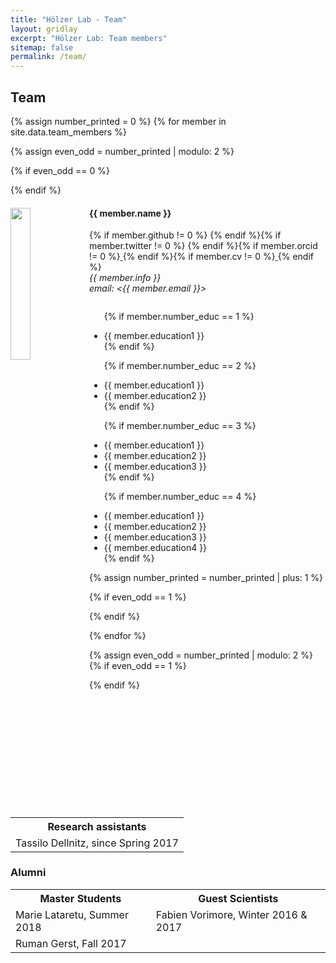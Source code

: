 ```yaml
---
title: "Hölzer Lab - Team"
layout: gridlay
excerpt: "Hölzer Lab: Team members"
sitemap: false
permalink: /team/
---
```


## Team

{% assign number_printed = 0 %}
{% for member in site.data.team_members %}

{% assign even_odd = number_printed | modulo: 2 %}

{% if even_odd == 0 %}
<div class="row">
{% endif %}

<div class="col-sm-6 clearfix">
  <img src="{{ site.url }}{{ site.baseurl }}/images/teampic/{{ member.photo }}" class="img-responsive" width="25%" style="float: left" />
  <h4>{{ member.name }}</h4>{% if member.github != 0 %}
  <a target="_blank" href="{{ member.github }}/"><i class="fab fa-github" style="color:black; font-size:24px;"></i></a> {% endif %}{% if member.twitter != 0 %}<a target="_blank" href="{{ member.twitter }}/"><i class="fab fa-twitter" style="color:#0084b4; font-size:24px;"></i></a> {% endif %}{% if member.orcid != 0 %}<a target="_blank" href="{{ member.orcid }}/"> <i class="fas fa-dot-circle" style="color:#a6ce39;font-size:24px;"></i></a> {% endif %}{% if member.cv != 0 %}<a target="_blank" href="{{ site.url }}{{ site.baseurl }}{{ member.cv }}"> <i class="fas fa-file-pdf" style="color:#f45c42;font-size:22px;"></i></a>{% endif %}
  <br>
  <i>{{ member.info }}<br>email: <{{ member.email }}></i>
  <ul style="overflow: hidden">
  
  {% if member.number_educ == 1 %}
  <li> {{ member.education1 }} </li>
  {% endif %}
  
  {% if member.number_educ == 2 %}
  <li> {{ member.education1 }} </li>
  <li> {{ member.education2 }} </li>
  {% endif %}
  
  {% if member.number_educ == 3 %}
  <li> {{ member.education1 }} </li>
  <li> {{ member.education2 }} </li>
  <li> {{ member.education3 }} </li>
  {% endif %}
  
  {% if member.number_educ == 4 %}
  <li> {{ member.education1 }} </li>
  <li> {{ member.education2 }} </li>
  <li> {{ member.education3 }} </li>
  <li> {{ member.education4 }} </li>
  {% endif %}
  
  </ul>
</div>

{% assign number_printed = number_printed | plus: 1 %}

{% if even_odd == 1 %}
</div>
{% endif %}

{% endfor %}

{% assign even_odd = number_printed | modulo: 2 %}
{% if even_odd == 1 %}
</div>
{% endif %}

<table align="center" class="table table-condensed">
<tr><th>Research assistants</th></tr>
<tr><td>Tassilo Dellnitz, since Spring 2017</td></tr>
</table>

### Alumni
<table align="center" class="table table-condensed">
<tr><th>Master Students</th><th>Guest Scientists</th></tr>
<tr><td>Marie Lataretu, Summer 2018</td><td>Fabien Vorimore, Winter 2016 & 2017</td></tr>
<tr><td>Ruman Gerst, Fall 2017</td><td></td></tr>
</table>
<br>
<!--## Administrative Support
<a href="mailto:Rijsewijk@Physics.LeidenUniv.nl">Ellie van Rijsewijk</a> is helping us (and other groups) with administration.-->






